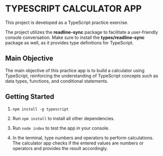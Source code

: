 # TYPESCRIPT CALCULATOR APP

This project is developed as a TypeScript practice exercise.

The project utilizes the **readline-sync** package to facilitate a user-friendly console conversation. Make sure to install the **types/readline-sync** package as well, as it provides type definitions for TypeScript.

## Main Objective

The main objective of this practice app is to build a calculator using TypeScript, reinforcing the understanding of TypeScript concepts such as data types, functions, and conditional statements.

## Getting Started

1. `npm install -g typescript`

2. Run `npm install` to install all other dependencies.

3. Run `node index` to test the app in your console.

4. In the terminal, type numbers and operators to perform calculations. The calculator app checks if the entered values are numbers or operators and provides the result accordingly.
